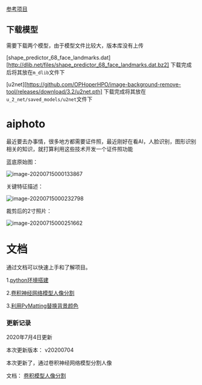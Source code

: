 [参考项目](https://github.com/itainf/aiphoto)

## 下载模型

需要下载两个模型，由于模型文件比较大，版本库没有上传

[shape_predictor_68_face_landmarks.dat][http://dlib.net/files/shape_predictor_68_face_landmarks.dat.bz2] 下载完成后将其放在```m_dlib```文件下

[u2net][https://github.com/OPHoperHPO/image-background-remove-tool/releases/download/3.2/u2net.pth] 下载完成将其放在 ```u_2_net/saved_models/u2net```文件下

# aiphoto
最近要去办事情，很多地方都需要证件照，最近刚好在看AI，人脸识别，图形识别相关的知识，就打算利用这些技术开发一个证件照功能

蓝底原始图：

![image-20200715000133867](https://raw.githubusercontent.com/wiki/itainf/aiphoto/裁剪照片.assets/image-20200715000133867.png)

关键特征描述：

![image-20200715000232798](https://raw.githubusercontent.com/wiki/itainf/aiphoto/裁剪照片.assets/image-20200715000232798.png)

裁剪后的2寸照片：

![image-20200715000251662](https://raw.githubusercontent.com/wiki/itainf/aiphoto/裁剪照片.assets/image-20200715000251662.png)


# 文档

通过文档可以快速上手和了解项目。

1.[python环境搭建](https://github.com/itainf/aiphoto/wiki/python%E7%8E%AF%E5%A2%83%E6%90%AD%E5%BB%BA)

2.[卷积神经网络模型人像分割](https://github.com/itainf/aiphoto/wiki/%E5%8D%B7%E7%A7%AF%E6%A8%A1%E5%9E%8B%E4%BA%BA%E5%83%8F%E5%88%86%E5%89%B2)

3.[利用PyMatting替换背景颜色](https://github.com/itainf/aiphoto/wiki/%E5%88%A9%E7%94%A8PyMatting%E7%B2%BE%E7%BB%86%E5%8C%96%E6%8A%A0%E5%9B%BE)


### 更新记录

2020年7月4日更新

本次更新版本： v20200704

本次更新了，通过卷积神经网络模型分割人像

文档： [卷积模型人像分割](https://github.com/itainf/aiphoto/wiki/%E5%8D%B7%E7%A7%AF%E6%A8%A1%E5%9E%8B%E4%BA%BA%E5%83%8F%E5%88%86%E5%89%B2)


